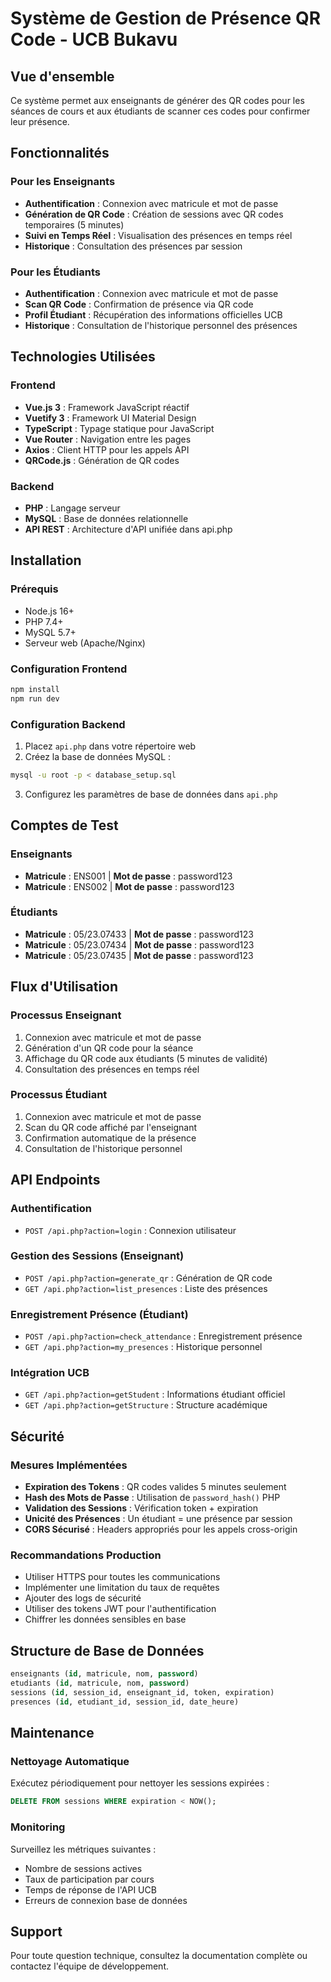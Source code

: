 # Système de Gestion de Présence QR Code - UCB Bukavu

## Vue d'ensemble
Ce système permet aux enseignants de générer des QR codes pour les séances de cours et aux étudiants de scanner ces codes pour confirmer leur présence.

## Fonctionnalités

### Pour les Enseignants
- **Authentification** : Connexion avec matricule et mot de passe
- **Génération de QR Code** : Création de sessions avec QR codes temporaires (5 minutes)
- **Suivi en Temps Réel** : Visualisation des présences en temps réel
- **Historique** : Consultation des présences par session

### Pour les Étudiants
- **Authentification** : Connexion avec matricule et mot de passe
- **Scan QR Code** : Confirmation de présence via QR code
- **Profil Étudiant** : Récupération des informations officielles UCB
- **Historique** : Consultation de l'historique personnel des présences

## Technologies Utilisées

### Frontend
- **Vue.js 3** : Framework JavaScript réactif
- **Vuetify 3** : Framework UI Material Design
- **TypeScript** : Typage statique pour JavaScript
- **Vue Router** : Navigation entre les pages
- **Axios** : Client HTTP pour les appels API
- **QRCode.js** : Génération de QR codes

### Backend
- **PHP** : Langage serveur
- **MySQL** : Base de données relationnelle
- **API REST** : Architecture d'API unifiée dans api.php

## Installation

### Prérequis
- Node.js 16+
- PHP 7.4+
- MySQL 5.7+
- Serveur web (Apache/Nginx)

### Configuration Frontend
```bash
npm install
npm run dev
```

### Configuration Backend
1. Placez `api.php` dans votre répertoire web
2. Créez la base de données MySQL :
```bash
mysql -u root -p < database_setup.sql
```
3. Configurez les paramètres de base de données dans `api.php`

## Comptes de Test

### Enseignants
- **Matricule** : ENS001 | **Mot de passe** : password123
- **Matricule** : ENS002 | **Mot de passe** : password123

### Étudiants
- **Matricule** : 05/23.07433 | **Mot de passe** : password123
- **Matricule** : 05/23.07434 | **Mot de passe** : password123
- **Matricule** : 05/23.07435 | **Mot de passe** : password123

## Flux d'Utilisation

### Processus Enseignant
1. Connexion avec matricule et mot de passe
2. Génération d'un QR code pour la séance
3. Affichage du QR code aux étudiants (5 minutes de validité)
4. Consultation des présences en temps réel

### Processus Étudiant
1. Connexion avec matricule et mot de passe
2. Scan du QR code affiché par l'enseignant
3. Confirmation automatique de la présence
4. Consultation de l'historique personnel

## API Endpoints

### Authentification
- `POST /api.php?action=login` : Connexion utilisateur

### Gestion des Sessions (Enseignant)
- `POST /api.php?action=generate_qr` : Génération de QR code
- `GET /api.php?action=list_presences` : Liste des présences

### Enregistrement Présence (Étudiant)
- `POST /api.php?action=check_attendance` : Enregistrement présence
- `GET /api.php?action=my_presences` : Historique personnel

### Intégration UCB
- `GET /api.php?action=getStudent` : Informations étudiant officiel
- `GET /api.php?action=getStructure` : Structure académique

## Sécurité

### Mesures Implémentées
- **Expiration des Tokens** : QR codes valides 5 minutes seulement
- **Hash des Mots de Passe** : Utilisation de `password_hash()` PHP
- **Validation des Sessions** : Vérification token + expiration
- **Unicité des Présences** : Un étudiant = une présence par session
- **CORS Sécurisé** : Headers appropriés pour les appels cross-origin

### Recommandations Production
- Utiliser HTTPS pour toutes les communications
- Implémenter une limitation du taux de requêtes
- Ajouter des logs de sécurité
- Utiliser des tokens JWT pour l'authentification
- Chiffrer les données sensibles en base

## Structure de Base de Données

```sql
enseignants (id, matricule, nom, password)
etudiants (id, matricule, nom, password)
sessions (id, session_id, enseignant_id, token, expiration)
presences (id, etudiant_id, session_id, date_heure)
```

## Maintenance

### Nettoyage Automatique
Exécutez périodiquement pour nettoyer les sessions expirées :
```sql
DELETE FROM sessions WHERE expiration < NOW();
```

### Monitoring
Surveillez les métriques suivantes :
- Nombre de sessions actives
- Taux de participation par cours
- Temps de réponse de l'API UCB
- Erreurs de connexion base de données

## Support
Pour toute question technique, consultez la documentation complète ou contactez l'équipe de développement.